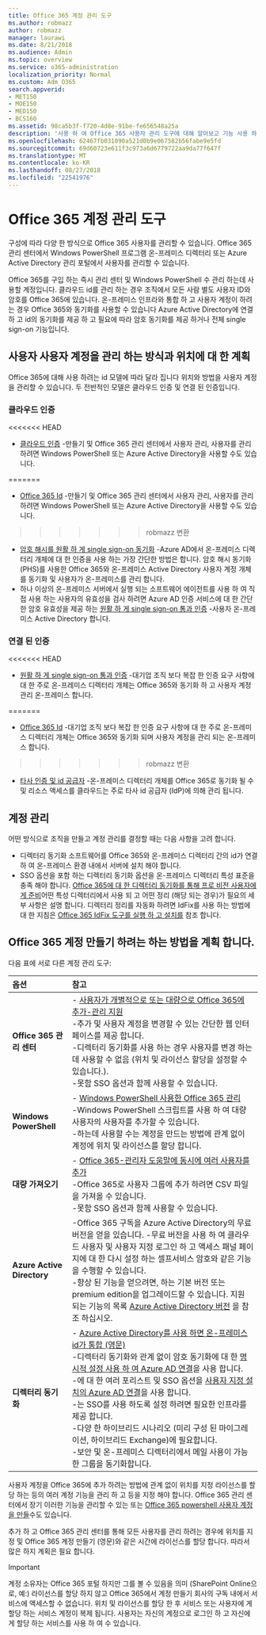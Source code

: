 ```yaml
---
title: Office 365 계정 관리 도구
ms.author: robmazz
author: robmazz
manager: laurawi
ms.date: 8/21/2018
ms.audience: Admin
ms.topic: overview
ms.service: o365-administration
localization_priority: Normal
ms.custom: Adm_O365
search.appverid:
- MET150
- MOE150
- MED150
- BCS160
ms.assetid: 98ca5b3f-f720-4d8e-91be-fe656548a25a
description: '사용 하 여 Office 365 사용자 관리 도구에 대해 알아보고 기능 사용 하 여 사용자 id를 관리 하는 방법에 따라 다릅니다. '
ms.openlocfilehash: 62467fb031090a521d0b9e067582b56fabe9e5fd
ms.sourcegitcommit: 69d60723e611f3c973a6d6779722aa9da77f647f
ms.translationtype: MT
ms.contentlocale: ko-KR
ms.lasthandoff: 08/27/2018
ms.locfileid: "22541976"
---
```

# <a name="tools-to-manage-office-365-accounts"></a>Office 365 계정 관리 도구

구성에 따라 다양 한 방식으로 Office 365 사용자를 관리할 수 있습니다. Office 365 관리 센터에서 Windows PowerShell 프로그램 온-프레미스 디렉터리 또는 Azure Active Directory 관리 포털에서 사용자를 관리할 수 있습니다. 

Office 365를 구입 하는 즉시 관리 센터 및 Windows PowerShell 수 관리 하는데 사용할 계정입니다. 클라우드 id를 관리 하는 경우 조직에서 모든 사람 별도 사용자 ID와 암호를 Office 365에 있습니다. 온-프레미스 인프라와 통합 하 고 사용자 계정이 하려는 경우 Office 365와 동기화를 사용할 수 있습니다 Azure Active Directory에 연결 하 고 id의 동기화를 제공 하 고 필요에 따라 암호 동기화를 제공 하거나 전체 single sign-on 기능입니다.
  
## <a name="plan-for-where-and-how-you-will-manage-your-user-accounts"></a>사용자 사용자 계정을 관리 하는 방식과 위치에 대 한 계획

Office 365에 대해 사용 하려는 id 모델에 따라 달라 집니다 위치와 방법을 사용자 계정을 관리할 수 있습니다. 두 전반적인 모델은 클라우드 인증 및 연결 된 인증입니다.
  
### <a name="cloud-authentication"></a>클라우드 인증

<<<<<<< HEAD
- [클라우드 인증](about-office-365-identity.md#cloud-authentication) -만들기 및 Office 365 관리 센터에서 사용자 관리, 사용자를 관리 하려면 Windows PowerShell 또는 Azure Active Directory을 사용할 수도 있습니다. 
    
=======
- [Office 365 Id](about-office-365-identity.md) -만들기 및 Office 365 관리 센터에서 사용자 관리, 사용자를 관리 하려면 Windows PowerShell 또는 Azure Active Directory을 사용할 수도 있습니다.
>>>>>>> robmazz 변환
- [암호 해시를 원활 하 게 single sign-on 동기화](about-office-365-identity.md) -Azure AD에서 온-프레미스 디렉터리 개체에 대 한 인증을 사용 하는 가장 간단한 방법은 합니다. 암호 해시 동기화 (PHS)를 사용한 Office 365와 온-프레미스 Active Directory 사용자 계정 개체를 동기화 및 사용자가 온-프레미스를 관리 합니다. 
- 하나 이상의 온-프레미스 서버에서 실행 되는 소프트웨어 에이전트를 사용 하 여 직접 사용 하는 사용자의 유효성을 검사 하려면 Azure AD 인증 서비스에 대 한 간단한 암호 유효성을 제공 하는 [원활 하 게 single sign-on 통과 인증](about-office-365-identity.md) -사용자 온-프레미스 Active Directory 합니다. 
    
### <a name="federated-authentication"></a>연결 된 인증

<<<<<<< HEAD
- [원활 하 게 single sign-on 통과 인증](about-office-365-identity.md#pass-through-authentication-with-seamless-single-sign-on) -대기업 조직 보다 복잡 한 인증 요구 사항에 대 한 주로 온-프레미스 디렉터리 개체는 Office 365와 동기화 하 고 사용자 계정 관리 온-프레미스 합니다. 
    
=======
- [Office 365 Id](about-office-365-identity.md) -대기업 조직 보다 복잡 한 인증 요구 사항에 대 한 주로 온-프레미스 디렉터리 개체는 Office 365와 동기화 되며 사용자 계정을 관리 되는 온-프레미스 합니다. 
>>>>>>> robmazz 변환
- [타사 인증 및 id 공급자](about-office-365-identity.md) -온-프레미스 디렉터리 개체를 Office 365로 동기화 될 수 및 리소스 액세스를 클라우드는 주로 타사 id 공급자 (IdP)에 의해 관리 됩니다. 
    
## <a name="managing-accounts"></a>계정 관리

어떤 방식으로 조직을 만들고 계정 관리를 결정할 때는 다음 사항을 고려 합니다.
  
- 디렉터리 동기화 소프트웨어를 Office 365와 온-프레미스 디렉터리 간의 id가 연결 하 여 온-프레미스 환경 내에서 서버에 설치 해야 합니다.
- SSO 옵션을 포함 하는 디렉터리 동기화 옵션을 온-프레미스 디렉터리 특성 표준을 충족 해야 합니다. [Office 365에 대 한 디렉터리 동기화를 통해 프로 비전 사용자에 게 준비](prepare-for-directory-synchronization.md)어떤 특성 디렉터리에서 사용 되 고 어떤 정리 (해당 되는 경우)가 필요의 세부 사항은 설명 합니다. 디렉터리 정리를 자동화 하려면 IdFix를 사용 하는 방법에 대 한 지침은 [Office 365 IdFix 도구를 실행 하 고 설치를](install-and-run-idfix.md) 참조 합니다. 
    
## <a name="plan-how-you-are-going-to-create-office-365-accounts"></a>Office 365 계정 만들기 하려는 하는 방법을 계획 합니다.
다음 표에 서로 다른 계정 관리 도구:
    
|**옵션**|**참고**|
|:-----|:-----|
|**Office 365 관리 센터** | - [사용자가 개별적으로 또는 대량으로 Office 365에 추가-관리 지원](https://support.office.com/article/1970f7d6-03b5-442f-b385-5880b9c256ec) <br> -추가 및 사용자 계정을 변경할 수 있는 간단한 웹 인터페이스를 제공 합니다. <br> -디렉터리 동기화를 사용 하는 경우 사용자를 변경 하는데 사용할 수 없음 (위치 및 라이선스 할당을 설정할 수 있습니다.). <br> -못함 SSO 옵션과 함께 사용할 수 있습니다. <br> |
|**Windows PowerShell** | - [Windows PowerShell 사용한 Office 365 관리](https://go.microsoft.com/fwlink/p/?LinkId=698471) <br> -Windows PowerShell 스크립트를 사용 하 여 대량 사용자의 사용자를 추가할 수 있습니다. <br> -하는데 사용할 수는 계정을 만드는 방법에 관계 없이 계정에 위치 및 라이선스를 할당 합니다. <br> |
|**대량 가져오기** | - [Office 365-관리자 도움말에 동시에 여러 사용자를 추가](add-several-users-at-the-same-time.md) <br> -Office 365로 사용자 그룹에 추가 하려면 CSV 파일을 가져올 수 있습니다. <br> -못함 SSO 옵션과 함께 사용할 수 있습니다. <br> |
|**Azure Active Directory** | -Office 365 구독을 Azure Active Directory의 무료 버전을 얻을 있습니다. -무료 버전을 사용 하 여 클라우드 사용자 및 사용자 지정 로그인 하 고 액세스 패널 페이지에 대 한 다시 설정 하는 셀프서비스 암호와 같은 기능을 수행할 수 있습니다.<br> -향상 된 기능을 얻으려면, 하는 기본 버전 또는 premium edition을 업그레이드할 수 있습니다. 지원 되는 기능의 목록 [Azure Active Directory 버전](https://go.microsoft.com/fwlink/p/?LinkId=698465) 을 참조 하십시오.<br> |
|**디렉터리 동기화** | - [Azure Active Directory를 사용 하면 온-프레미스 id가 통합 (영문)](https://go.microsoft.com/fwlink/p/?LinkID=624168) <br> -디렉터리 동기화와 관계 없이 암호 동기화에 대 한 [명시적 설정 사용 하 여 Azure AD 연결](https://go.microsoft.com/fwlink/p/?LinkID=698537)을 사용 합니다.  <br>  -에 대 한 여러 포리스트 및 SSO 옵션을 [사용자 지정 설치의 Azure AD 연결](https://go.microsoft.com/fwlink/p/?LinkId=698430)을 사용 합니다. <br> -는 SSO를 사용 하도록 설정 하려면 필요한 인프라를 제공 합니다. <br> -다양 한 하이브리드 시나리오 (미리 구성 된 마이그레이션, 하이브리드 Exchange)에 필요합니다. <br> -보안 및 온-프레미스 디렉터리에서 메일 사용이 가능한 그룹을 동기화합니다. <br> |
   
사용자 계정을 Office 365에 추가 하려는 방법에 관계 없이 위치를 지정 라이선스를 할당 하는 등의 여러 계정 기능을 관리 하 고 등을 지정 해야 합니다. Office 365 관리 센터에서 장기 이러한 기능을 관리할 수 있는 또는 [Office 365 powershell 사용자 계정을 만들](https://go.microsoft.com/fwlink/p/?LinkId=717083)수도 있습니다.
    
추가 하 고 Office 365 관리 센터를 통해 모든 사용자를 관리 하려는 경우에 위치를 지정 및 Office 365 계정 만들기 (영문)와 같은 시간에 라이선스를 할당 합니다. 따라서 많은 하지 계획은 필요 합니다.
    
> [!IMPORTANT]
> 계정 소유자는 Office 365 포털 하지만 그를 볼 수 있음을 의미 (SharePoint Online으로, 예:) 라이선스를 할당 하지 않고 Office 365에서 계정 만들기 회사의 구독 내에서 서비스에 액세스할 수 없습니다. 위치 및 라이선스를 할당 한 후 서비스 또는 사용자에 게 할당 하는 서비스 계정이 복제 됩니다. 사용자는 자신의 계정으로 로그인 하 고 자신에 게 할당 하는 서비스를 사용 하 여 수 있습니다.